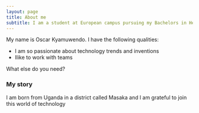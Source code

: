 ```yaml
---
layout: page
title: About me
subtitle: I am a student at European campus pursuing my Bachelors in Health Informatics
---
```


My name is Oscar Kyamuwendo. I have the following qualities:

- I am so passionate about technology trends and inventions
- Ilike to work with teams

What else do you need?

### My story

I am born from Uganda in a district called Masaka and l am grateful to join this world of technology 
